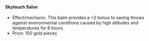 #### Skytouch Salve

- Effect/mechanic: This balm provides a +2 bonus to saving throws against environmental conditions caused by high altitudes and temperatures for 8 hours.
- Price: 100 gold pieces